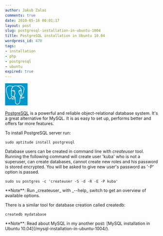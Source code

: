 ```yaml
---
author: Jakub Zalas
comments: true
date: 2010-05-16 00:01:17
layout: post
slug: postgresql-installation-in-ubuntu-1004
title: PostgreSQL installation in Ubuntu 10.04
wordpress_id: 470
tags:
- installation
- php
- postgresql
- ubuntu
expired: true
---
```


<div class="pull-left">
    <img src="/uploads/wp/2010/05/postgresql.png" title="PostgreSQL" alt="PostgreSQL" class="img-responsive" />
</div>

[PostgreSQL](http://www.postgresql.org/) is a powerful and reliable object-relational database system. It's a great alternative for MySQL. It is as easy to set up, performs better and offers far more features.

To install PostgreSQL server run:

    
    sudo aptitude install postgresql


Database users can be created in command line with _createuser_ tool.        Running the following command will create user 'kuba' who is not a superuser, can  create databases, cannot create new roles and his password is stored encrypted. You will be asked to give new user's password as '-P' option is passed.

    
    sudo su postgres -c 'createuser -S -d -R -E -P kuba'


<div class="alert alert-warning" markdown="1">
**Note**: Run _createuser_ with _--help_ switch to get an overview of available options.
</div>

There is a similar tool for database creation called createdb:

    
    createdb mydatabase


<div class="alert alert-warning" markdown="1">
**Note**: Read about MySQL in my another post: [MySQL installation in Ubuntu 10.04](/mysql-installation-in-ubuntu-1004/).
</div>
